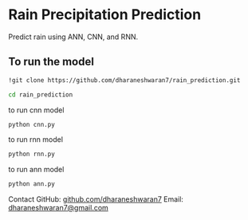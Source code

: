 # Rain Precipitation Prediction

Predict rain using ANN, CNN, and RNN.

## To run the model

```bash
!git clone https://github.com/dharaneshwaran7/rain_prediction.git
```

```bash
cd rain_prediction
```

to run cnn model

```bash
python cnn.py
```

to run rnn model

```bash
python rnn.py
```

to run ann model

```bash
python ann.py
```

Contact
GitHub: [github.com/dharaneshwaran7](https://github.com/dharaneshwaran7)
Email: dharaneshwaran7@gmail.com

